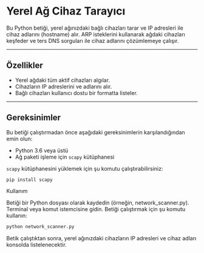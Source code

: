 # Yerel Ağ Cihaz Tarayıcı

Bu Python betiği, yerel ağınızdaki bağlı cihazları tarar ve IP adresleri ile cihaz adlarını (hostname) alır. ARP isteklerini kullanarak ağdaki cihazları keşfeder ve ters DNS sorguları ile cihaz adlarını çözümlemeye çalışır.

---

## Özellikler

- Yerel ağdaki tüm aktif cihazları algılar.
- Cihazların IP adreslerini ve adlarını alır.
- Bağlı cihazları kullanıcı dostu bir formatta listeler.

---

## Gereksinimler

Bu betiği çalıştırmadan önce aşağıdaki gereksinimlerin karşılandığından emin olun:

- Python 3.6 veya üstü
- Ağ paketi işleme için `scapy` kütüphanesi

`scapy` kütüphanesini yüklemek için şu komutu çalıştırabilirsiniz:
```bash
pip install scapy
```
Kullanım

  Betiği bir Python dosyası olarak kaydedin (örneğin, network_scanner.py).
  Terminal veya komut istemcisine gidin.
  Betiği çalıştırmak için şu komutu kullanın:
```python
python network_scanner.py
```
Betik çalıştıktan sonra, yerel ağınızdaki cihazların IP adresleri ve cihaz adları konsolda listelenecektir.
